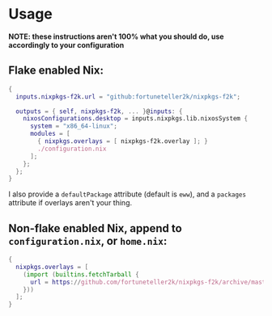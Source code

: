 # Usage

**NOTE: these instructions aren't 100% what you should do, use accordingly to your configuration**

## Flake enabled Nix:

```nix
{
  inputs.nixpkgs-f2k.url = "github:fortuneteller2k/nixpkgs-f2k";

  outputs = { self, nixpkgs-f2k, ... }@inputs: {
    nixosConfigurations.desktop = inputs.nixpkgs.lib.nixosSystem {
      system = "x86_64-linux";
      modules = [
        { nixpkgs.overlays = [ nixpkgs-f2k.overlay ]; }
        ./configuration.nix
      ];
    };
  };
}
```

I also provide a `defaultPackage` attribute (default is `eww`), and a `packages` attribute if overlays aren't your thing.

## Non-flake enabled Nix, append to `configuration.nix`, or `home.nix`:
```nix
{
  nixpkgs.overlays = [
    (import (builtins.fetchTarball {
      url = https://github.com/fortuneteller2k/nixpkgs-f2k/archive/master.tar.gz;
    }))
  ];
}
```
